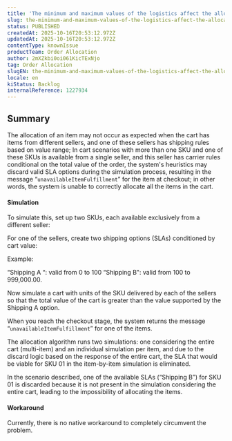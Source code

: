 ```yaml
---
title: 'The minimum and maximum values of the logistics affect the allocation flow'
slug: the-minimum-and-maximum-values-of-the-logistics-affect-the-allocation-flow
status: PUBLISHED
createdAt: 2025-10-16T20:53:12.972Z
updatedAt: 2025-10-16T20:53:12.972Z
contentType: knownIssue
productTeam: Order Allocation
author: 2mXZkbi0oi061KicTExNjo
tag: Order Allocation
slugEN: the-minimum-and-maximum-values-of-the-logistics-affect-the-allocation-flow
locale: en
kiStatus: Backlog
internalReference: 1227934
---
```


## Summary


The allocation of an item may not occur as expected when the cart has items from different sellers, and one of these sellers has shipping rules based on value range;
In cart scenarios with more than one SKU and one of these SKUs is available from a single seller, and this seller has carrier rules conditional on the total value of the order, the system's heuristics may discard valid SLA options during the simulation process, resulting in the message “`unavailableItemFulfillment`” for the item at checkout; in other words, the system is unable to correctly allocate all the items in the cart.


#### Simulation


To simulate this, set up two SKUs, each available exclusively from a different seller:

For one of the sellers, create two shipping options (SLAs) conditioned by cart value:

Example:

“Shipping A “: valid from 0 to 100
“Shipping B": valid from 100 to 999,000.00.

Now simulate a cart with units of the SKU delivered by each of the sellers so that the total value of the cart is greater than the value supported by the Shipping A option.

When you reach the checkout stage, the system returns the message “`unavailableItemFulfillment`” for one of the items.

The allocation algorithm runs two simulations: one considering the entire cart (multi-item) and an individual simulation per item, and due to the discard logic based on the response of the entire cart, the SLA that would be viable for SKU 01 in the item-by-item simulation is eliminated.

In the scenario described, one of the available SLAs (“Shipping B”) for SKU 01 is discarded because it is not present in the simulation considering the entire cart, leading to the impossibility of allocating the items.


#### Workaround


Currently, there is no native workaround to completely circumvent the problem.




